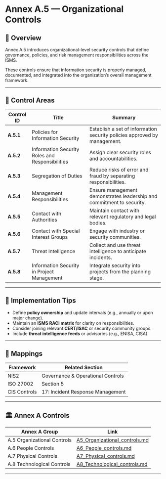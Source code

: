 # Annex A.5 — Organizational Controls

## 🧭 Overview

Annex A.5 introduces organizational-level security controls that define governance, policies, and risk management responsibilities across the ISMS.

These controls ensure that information security is properly managed, documented, and integrated into the organization’s overall management framework.

---

## 🔑 Control Areas

| Control ID | Title | Summary |
|-------------|--------|----------|
| **A.5.1** | Policies for Information Security | Establish a set of information security policies approved by management. |
| **A.5.2** | Information Security Roles and Responsibilities | Assign clear security roles and accountabilities. |
| **A.5.3** | Segregation of Duties | Reduce risks of error and fraud by separating responsibilities. |
| **A.5.4** | Management Responsibilities | Ensure management demonstrates leadership and commitment to security. |
| **A.5.5** | Contact with Authorities | Maintain contact with relevant regulatory and legal bodies. |
| **A.5.6** | Contact with Special Interest Groups | Engage with industry or security communities. |
| **A.5.7** | Threat Intelligence | Collect and use threat intelligence to anticipate incidents. |
| **A.5.8** | Information Security in Project Management | Integrate security into projects from the planning stage. |

---

## 🧠 Implementation Tips

- Define **policy ownership** and update intervals (e.g., annually or upon major change).
- Maintain an **ISMS RACI matrix** for clarity on responsibilities.
- Consider joining relevant **CERT/ISAC** or security community groups.
- Include **threat intelligence feeds** or advisories (e.g., ENISA, CISA).

---

## 🔗 Mappings

| Framework | Related Section |
|------------|-----------------|
| NIS2 | Governance & Operational Controls |
| ISO 27002 | Section 5 |
| CIS Controls | 17: Incident Response Management |

---

## 🏛 Annex A Controls

| Annex A Group | Link |
|---------------|------|
| A.5 Organizational Controls | [A5_Organizational_controls.md](./A5_Organizational_controls.md) |
| A.6 People Controls | [A6_People_controls.md](./A6_People_controls.md) |
| A.7 Physical Controls | [A7_Physical_controls.md](./A7_Physical_controls.md) |
| A.8 Technological Controls | [A8_Technological_controls.md](./A8_Technological_controls.md) |

---
